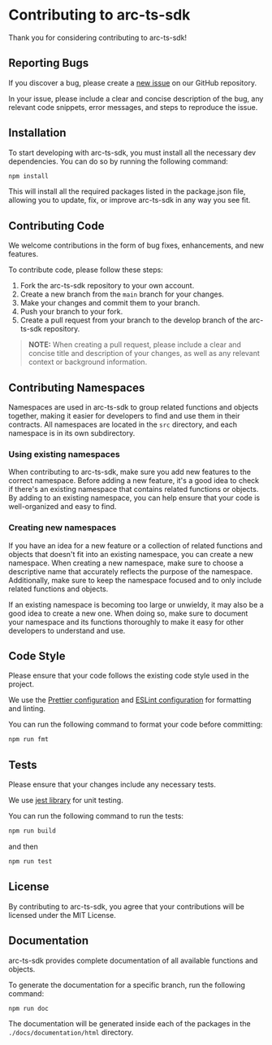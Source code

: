 # Contributing to arc-ts-sdk

Thank you for considering contributing to arc-ts-sdk!

## Reporting Bugs

If you discover a bug, please create a [new issue](https://github.com/threesigmaxyz/arc-ts-sdk/issues/new?assignees=&labels=issue) on our GitHub repository.

In your issue, please include a clear and concise description of the bug, any relevant code snippets, error messages, and steps to reproduce the issue.

## Installation

To start developing with arc-ts-sdk, you must install all the necessary dev dependencies. You can do so by running the following command:

```sh
npm install
```

This will install all the required packages listed in the package.json file, allowing you to update, fix, or improve arc-ts-sdk in any way you see fit.

## Contributing Code

We welcome contributions in the form of bug fixes, enhancements, and new features.

To contribute code, please follow these steps:

1. Fork the arc-ts-sdk repository to your own account.
2. Create a new branch from the `main` branch for your changes.
3. Make your changes and commit them to your branch.
4. Push your branch to your fork.
5. Create a pull request from your branch to the develop branch of the arc-ts-sdk repository.

>  **NOTE:** When creating a pull request, please include a clear and concise title and description of your changes, as well as any relevant context or background information.

## Contributing Namespaces

Namespaces are used in arc-ts-sdk to group related functions and objects together, making it easier for developers to find and use them in their contracts. All namespaces are located in the `src` directory, and each namespace is in its own subdirectory.

### Using existing namespaces

When contributing to arc-ts-sdk, make sure you add new features to the correct namespace. Before adding a new feature, it's a good idea to check if there's an existing namespace that contains related functions or objects. By adding to an existing namespace, you can help ensure that your code is well-organized and easy to find.

### Creating new namespaces

If you have an idea for a new feature or a collection of related functions and objects that doesn't fit into an existing namespace, you can create a new namespace. When creating a new namespace, make sure to choose a descriptive name that accurately reflects the purpose of the namespace. Additionally, make sure to keep the namespace focused and to only include related functions and objects.

If an existing namespace is becoming too large or unwieldy, it may also be a good idea to create a new one. When doing so, make sure to document your namespace and its functions thoroughly to make it easy for other developers to understand and use.

## Code Style

Please ensure that your code follows the existing code style used in the project.

We use the [Prettier configuration](https://github.com/massalabs/prettier-config-as) and [ESLint configuration](https://github.com/massalabs/eslint-config) for formatting and linting.

You can run the following command to format your code before committing:

```sh
npm run fmt
```

## Tests

Please ensure that your changes include any necessary tests.

We use [jest library](https://jestjs.io/en/) for unit testing.
  
You can run the following command to run the tests:

```sh
npm run build
```

and then

```sh
npm run test
```

## License

By contributing to arc-ts-sdk, you agree that your contributions will be licensed under the MIT License.

## Documentation

arc-ts-sdk provides complete documentation of all available functions and objects.

To generate the documentation for a specific branch, run the following command:

```sh
npm run doc
```
The documentation will be generated inside each of the packages in the `./docs/documentation/html` directory.